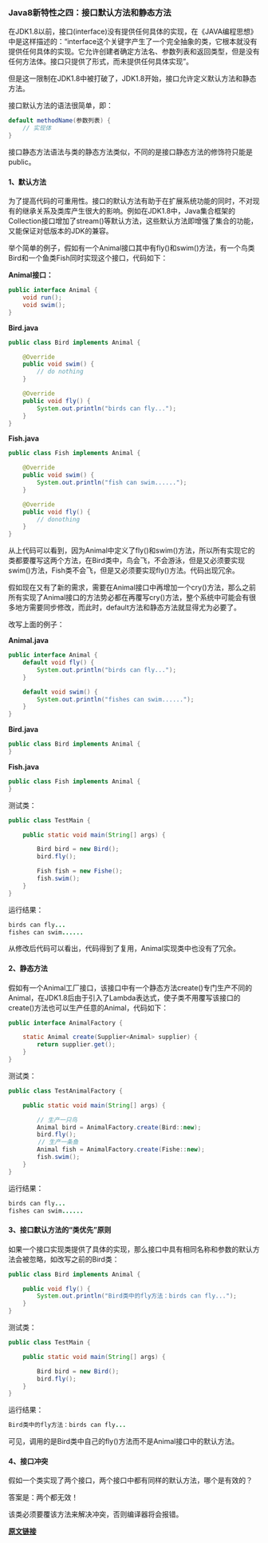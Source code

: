 ### Java8新特性之四：接口默认方法和静态方法
在JDK1.8以前，接口(interface)没有提供任何具体的实现，在《JAVA编程思想》中是这样描述的：&ldquo;interface这个关键字产生了一个完全抽象的类，它根本就没有提供任何具体的实现。它允许创建者确定方法名、参数列表和返回类型，但是没有任何方法体。接口只提供了形式，而未提供任何具体实现&rdquo;。

但是这一限制在JDK1.8中被打破了，JDK1.8开始，接口允许定义默认方法和静态方法。

接口默认方法的语法很简单，即：
```java
default methodName(参数列表) {
    // 实现体 
}
```
接口静态方法语法与类的静态方法类似，不同的是接口静态方法的修饰符只能是public。
#### 1、默认方法
为了提高代码的可重用性。接口的默认方法有助于在扩展系统功能的同时，不对现有的继承关系及类库产生很大的影响。例如在JDK1.8中，Java集合框架的Collection接口增加了stream()等默认方法，这些默认方法即增强了集合的功能，又能保证对低版本的JDK的兼容。

举个简单的例子，假如有一个Animal接口其中有fly()和swim()方法，有一个鸟类Bird和一个鱼类Fish同时实现这个接口，代码如下：

**Animal接口：**
```java
public interface Animal {
    void run();
    void swim();
}
```

**Bird.java**
```java
public class Bird implements Animal {

    @Override
    public void swim() {
        // do nothing
    }

    @Override
    public void fly() {
        System.out.println("birds can fly...");
    }
}
```
**Fish.java**
```java
public class Fish implements Animal {

    @Override
    public void swim() {
        System.out.println("fish can swim......");
    }

    @Override
    public void fly() {
        // donothing
    }
}
```
从上代码可以看到，因为Animal中定义了fly()和swim()方法，所以所有实现它的类都要覆写这两个方法，在Bird类中，鸟会飞，不会游泳，但是又必须要实现swim()方法，Fish类不会飞，但是又必须要实现fly()方法。代码出现冗余。

假如现在又有了新的需求，需要在Animal接口中再增加一个cry()方法，那么之前所有实现了Animal接口的方法势必都在再覆写cry()方法，整个系统中可能会有很多地方需要同步修改，而此时，default方法和静态方法就显得尤为必要了。

改写上面的例子：

**Animal.java**
```java
public interface Animal {
    default void fly() {
        System.out.println("birds can fly...");
    }

    default void swim() {
        System.out.println("fishes can swim......");
    }
}
```
**Bird.java**
```java
public class Bird implements Animal {
}
```
**Fish.java**
```java
public class Fish implements Animal {
}
```
测试类：
```java
public class TestMain {

    public static void main(String[] args) {

        Bird bird = new Bird();
        bird.fly();

        Fish fish = new Fishe();
        fish.swim();
    }
}
```
运行结果：
```java
birds can fly...
fishes can swim......
```
从修改后代码可以看出，代码得到了复用，Animal实现类中也没有了冗余。

#### 2、静态方法
假如有一个Animal工厂接口，该接口中有一个静态方法create()专门生产不同的Animal，在JDK1.8后由于引入了Lambda表达式，使子类不用覆写该接口的create()方法也可以生产任意的Animal，代码如下：
```java
public interface AnimalFactory {

    static Animal create(Supplier<Animal> supplier) {
        return supplier.get();
    }
}
```
测试类：
```java
public class TestAnimalFactory {

    public static void main(String[] args) {

        // 生产一只鸟
        Animal bird = AnimalFactory.create(Bird::new);
        bird.fly();
　　　　　// 生产一条鱼
        Animal fish = AnimalFactory.create(Fishe::new);
        fish.swim();
    }
}
```
运行结果：
```java
birds can fly...
fishes can swim......
```

#### 3、接口默认方法的&ldquo;类优先&rdquo;原则
如果一个接口实现类提供了具体的实现，那么接口中具有相同名称和参数的默认方法会被忽略，如改写之前的Bird类：
```java
public class Bird implements Animal {

    public void fly() {
        System.out.println("Bird类中的fly方法：birds can fly...");
    }
}
```
测试类：
```java
public class TestMain {

    public static void main(String[] args) {

        Bird bird = new Bird();
        bird.fly();
    }
}
```
运行结果：
```java
Bird类中的fly方法：birds can fly...
```
可见，调用的是Bird类中自己的fly()方法而不是Animal接口中的默认方法。

#### 4、接口冲突

假如一个类实现了两个接口，两个接口中都有同样的默认方法，哪个是有效的？

答案是：两个都无效！

该类必须要覆该方法来解决冲突，否则编译器将会报错。

**[原文链接](https://www.cnblogs.com/wuhenzhidu/p/10753328.html)**